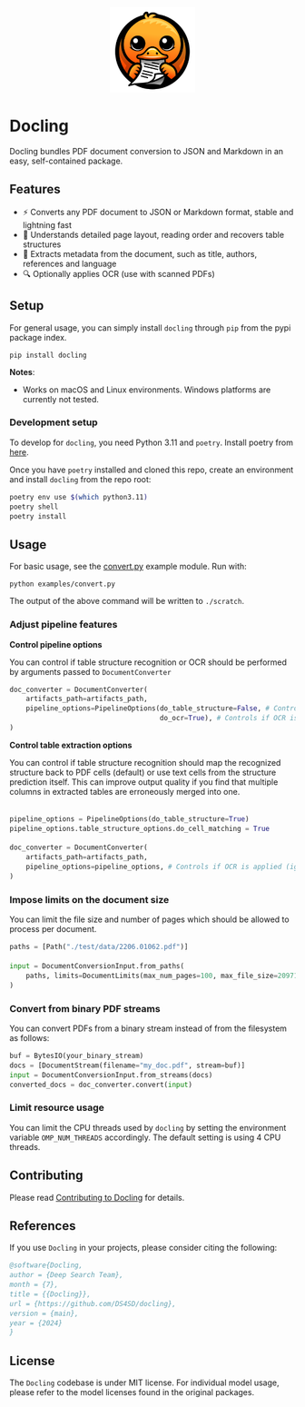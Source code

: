 <p align="center">
  <a href="https://github.com/ds4sd/docling"> <img loading="lazy" alt="Docling" src="https://github.com/DS4SD/docling/raw/main/logo.png" width="150" /> </a>
</p>

# Docling

Docling bundles PDF document conversion to JSON and Markdown in an easy, self-contained package.

## Features
* ⚡ Converts any PDF document to JSON or Markdown format, stable and lightning fast
* 📑 Understands detailed page layout, reading order and recovers table structures
* 📝 Extracts metadata from the document, such as title, authors, references and language
* 🔍 Optionally applies OCR (use with scanned PDFs)

## Setup

For general usage, you can simply install `docling` through `pip` from the pypi package index.
```
pip install docling
```

**Notes**:
* Works on macOS and Linux environments. Windows platforms are currently not tested.

### Development setup

To develop for `docling`, you need Python 3.11 and `poetry`. Install poetry from [here](https://python-poetry.org/docs/#installing-with-the-official-installer).

Once you have `poetry` installed and cloned this repo, create an environment and install `docling` from the repo root:

```bash
poetry env use $(which python3.11)
poetry shell
poetry install
```

## Usage

For basic usage, see the [convert.py](https://github.com/DS4SD/docling/blob/main/examples/convert.py) example module. Run with:

```
python examples/convert.py
```
The output of the above command will be written to `./scratch`.

### Adjust pipeline features

**Control pipeline options**

You can control if table structure recognition or OCR should be performed by arguments passed to `DocumentConverter` 
```python
doc_converter = DocumentConverter(
    artifacts_path=artifacts_path,
    pipeline_options=PipelineOptions(do_table_structure=False, # Controls if table structure is recovered. 
                                     do_ocr=True), # Controls if OCR is applied (ignores programmatic content)
)
```

**Control table extraction options**

You can control if table structure recognition should map the recognized structure back to PDF cells (default) or use text cells from the structure prediction itself.
This can improve output quality if you find that multiple columns in extracted tables are erroneously merged into one.


```python

pipeline_options = PipelineOptions(do_table_structure=True)
pipeline_options.table_structure_options.do_cell_matching = True

doc_converter = DocumentConverter(
    artifacts_path=artifacts_path,
    pipeline_options=pipeline_options, # Controls if OCR is applied (ignores programmatic content)
)
```

### Impose limits on the document size

You can limit the file size and number of pages which should be allowed to process per document.
```python
paths = [Path("./test/data/2206.01062.pdf")]

input = DocumentConversionInput.from_paths(
    paths, limits=DocumentLimits(max_num_pages=100, max_file_size=20971520)
)
```

### Convert from binary PDF streams 

You can convert PDFs from a binary stream instead of from the filesystem as follows:
```python
buf = BytesIO(your_binary_stream)
docs = [DocumentStream(filename="my_doc.pdf", stream=buf)]
input = DocumentConversionInput.from_streams(docs)
converted_docs = doc_converter.convert(input)
```
### Limit resource usage

You can limit the CPU threads used by `docling` by setting the environment variable `OMP_NUM_THREADS` accordingly. The default setting is using 4 CPU threads.


## Contributing

Please read [Contributing to Docling](https://github.com/DS4SD/docling/blob/main/CONTRIBUTING.md) for details.


## References

If you use `Docling` in your projects, please consider citing the following:

```bib
@software{Docling,
author = {Deep Search Team},
month = {7},
title = {{Docling}},
url = {https://github.com/DS4SD/docling},
version = {main},
year = {2024}
}
```

## License

The `Docling` codebase is under MIT license.
For individual model usage, please refer to the model licenses found in the original packages.
